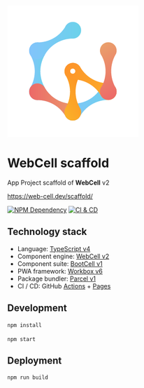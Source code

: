 ![](src/image/WebCell-0.png)

# WebCell scaffold

App Project scaffold of **WebCell** v2

https://web-cell.dev/scaffold/

[![NPM Dependency](https://david-dm.org/EasyWebApp/scaffold.svg)][1]
[![CI & CD](https://github.com/EasyWebApp/scaffold/workflows/CI%20&%20CD/badge.svg)][2]

## Technology stack

-   Language: [TypeScript v4][3]
-   Component engine: [WebCell v2][4]
-   Component suite: [BootCell v1][5]
-   PWA framework: [Workbox v6][6]
-   Package bundler: [Parcel v1][7]
-   CI / CD: GitHub [Actions][8] + [Pages][9]

## Development

```shell
npm install

npm start
```

## Deployment

```shell
npm run build
```

[1]: https://david-dm.org/EasyWebApp/scaffold
[2]: https://github.com/EasyWebApp/scaffold/actions
[3]: https://typescriptlang.org
[4]: https://web-cell.dev/
[5]: https://bootstrap.web-cell.dev/
[6]: https://developers.google.com/web/tools/workbox
[7]: https://parceljs.org
[8]: https://github.com/features/actions
[9]: https://pages.github.com/
